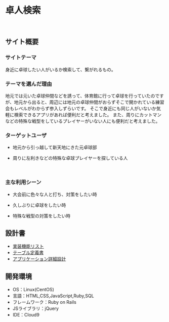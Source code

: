 # 卓人検索
​
## サイト概要
### サイトテーマ
身近に卓球したい人がいるか検索して、繋がれるもの。
​
### テーマを選んだ理由
地元では元いた卓球仲間などを誘って、体育館に行って卓球を行っていたのですが、地元から出ると、周辺には地元の卓球仲間がおらずそこで開かれている練習会もレベルがわからず参入しずらいです。
そこで身近にも同じ人がいないか気軽に検索できるアプリがあれば便利だと考えました。
また、周りにカットマンなどの特殊な戦型をしているプレイヤーがいない人にも便利だと考えました。
### ターゲットユーザ
* 地元から引っ越して新天地にきた元卓球部

* 周りに左利きなどの特殊な卓球プレイヤーを探している人

​
### 主な利用シーン
* 大会前に色々な人と打ち、対策をしたい時

* 久しぶりに卓球をしたい時

* 特殊な戦型の対策をしたい時
​
## 設計書
* <a href="https://docs.google.com/spreadsheets/d/1golkt9XA_Ad8B9BfbBAQXFs9vyZof51AqOSRMYPQUh0/edit?usp=sharing" target="_blank">実装機能リスト</a>
* <a href="https://docs.google.com/spreadsheets/d/18Mg0Qno9-pDepdp8CX9OBjffJxWeeETU/edit?usp=sharing&ouid=107232230348534391082&rtpof=true&sd=true" target="_blank">テーブル定義書</a>
* <a href="https://docs.google.com/spreadsheets/d/1qcJeMZk4SczILnO6TQQ5e3dztwyG_0SOoTQjlRPpQn0/edit?usp=sharing" target="_blank">アプリケーション詳細設計</a>
​
​
## 開発環境
- OS：Linux(CentOS)
- 言語：HTML,CSS,JavaScript,Ruby,SQL
- フレームワーク：Ruby on Rails
- JSライブラリ：jQuery
- IDE：Cloud9